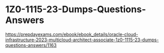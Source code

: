 # 1Z0-1115-23-Dumps-Questions-Answers
https://prepdayexams.com/ebook/ebook_details/oracle-cloud-infrastructure-2023-multicloud-architect-associate-1z0-1115-23-dumps-questions-answers/1163
